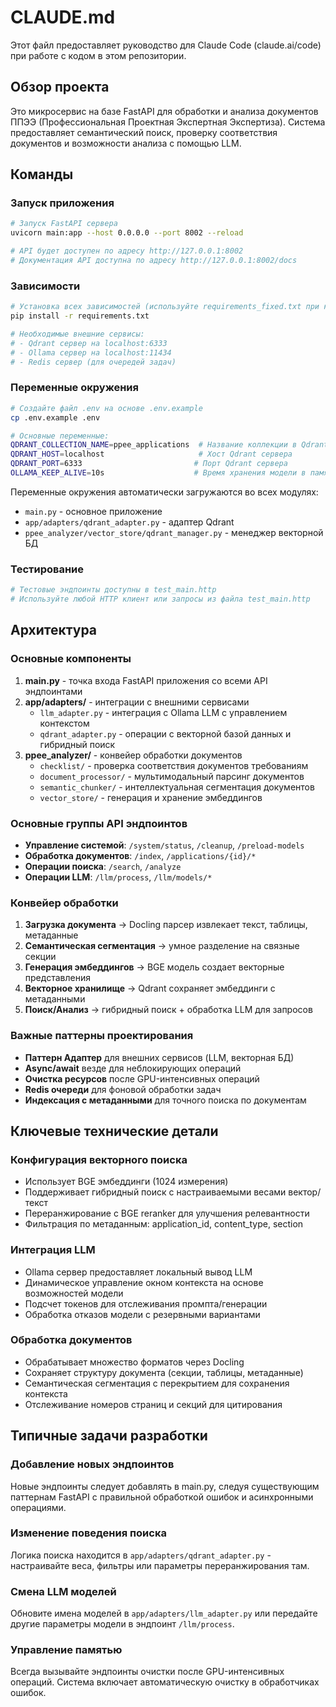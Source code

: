 # CLAUDE.md

Этот файл предоставляет руководство для Claude Code (claude.ai/code) при работе с кодом в этом репозитории.

## Обзор проекта

Это микросервис на базе FastAPI для обработки и анализа документов ППЭЭ (Профессиональная Проектная Экспертная Экспертиза). Система предоставляет семантический поиск, проверку соответствия документов и возможности анализа с помощью LLM.

## Команды

### Запуск приложения
```bash
# Запуск FastAPI сервера
uvicorn main:app --host 0.0.0.0 --port 8002 --reload

# API будет доступен по адресу http://127.0.0.1:8002
# Документация API доступна по адресу http://127.0.0.1:8002/docs
```

### Зависимости
```bash
# Установка всех зависимостей (используйте requirements_fixed.txt при конфликтах версий packaging)
pip install -r requirements.txt

# Необходимые внешние сервисы:
# - Qdrant сервер на localhost:6333
# - Ollama сервер на localhost:11434  
# - Redis сервер (для очередей задач)
```

### Переменные окружения
```bash
# Создайте файл .env на основе .env.example
cp .env.example .env

# Основные переменные:
QDRANT_COLLECTION_NAME=ppee_applications  # Название коллекции в Qdrant
QDRANT_HOST=localhost                     # Хост Qdrant сервера
QDRANT_PORT=6333                         # Порт Qdrant сервера
OLLAMA_KEEP_ALIVE=10s                    # Время хранения модели в памяти Ollama
```

Переменные окружения автоматически загружаются во всех модулях:
- `main.py` - основное приложение
- `app/adapters/qdrant_adapter.py` - адаптер Qdrant
- `ppee_analyzer/vector_store/qdrant_manager.py` - менеджер векторной БД

### Тестирование
```bash
# Тестовые эндпоинты доступны в test_main.http
# Используйте любой HTTP клиент или запросы из файла test_main.http
```

## Архитектура

### Основные компоненты

1. **main.py** - точка входа FastAPI приложения со всеми API эндпоинтами
2. **app/adapters/** - интеграции с внешними сервисами
   - `llm_adapter.py` - интеграция с Ollama LLM с управлением контекстом
   - `qdrant_adapter.py` - операции с векторной базой данных и гибридный поиск
3. **ppee_analyzer/** - конвейер обработки документов
   - `checklist/` - проверка соответствия документов требованиям
   - `document_processor/` - мультимодальный парсинг документов
   - `semantic_chunker/` - интеллектуальная сегментация документов  
   - `vector_store/` - генерация и хранение эмбеддингов

### Основные группы API эндпоинтов

- **Управление системой**: `/system/status`, `/cleanup`, `/preload-models`
- **Обработка документов**: `/index`, `/applications/{id}/*` 
- **Операции поиска**: `/search`, `/analyze`
- **Операции LLM**: `/llm/process`, `/llm/models/*`

### Конвейер обработки

1. **Загрузка документа** → Docling парсер извлекает текст, таблицы, метаданные
2. **Семантическая сегментация** → умное разделение на связные секции
3. **Генерация эмбеддингов** → BGE модель создает векторные представления
4. **Векторное хранилище** → Qdrant сохраняет эмбеддинги с метаданными
5. **Поиск/Анализ** → гибридный поиск + обработка LLM для запросов

### Важные паттерны проектирования

- **Паттерн Адаптер** для внешних сервисов (LLM, векторная БД)
- **Async/await** везде для неблокирующих операций
- **Очистка ресурсов** после GPU-интенсивных операций
- **Redis очереди** для фоновой обработки задач
- **Индексация с метаданными** для точного поиска по документам

## Ключевые технические детали

### Конфигурация векторного поиска
- Использует BGE эмбеддинги (1024 измерения)
- Поддерживает гибридный поиск с настраиваемыми весами вектор/текст
- Переранжирование с BGE reranker для улучшения релевантности
- Фильтрация по метаданным: application_id, content_type, section

### Интеграция LLM
- Ollama сервер предоставляет локальный вывод LLM
- Динамическое управление окном контекста на основе возможностей модели
- Подсчет токенов для отслеживания промпта/генерации
- Обработка отказов модели с резервными вариантами

### Обработка документов
- Обрабатывает множество форматов через Docling
- Сохраняет структуру документа (секции, таблицы, метаданные)
- Семантическая сегментация с перекрытием для сохранения контекста
- Отслеживание номеров страниц и секций для цитирования

## Типичные задачи разработки

### Добавление новых эндпоинтов
Новые эндпоинты следует добавлять в main.py, следуя существующим паттернам FastAPI с правильной обработкой ошибок и асинхронными операциями.

### Изменение поведения поиска
Логика поиска находится в `app/adapters/qdrant_adapter.py` - настраивайте веса, фильтры или параметры переранжирования там.

### Смена LLM моделей
Обновите имена моделей в `app/adapters/llm_adapter.py` или передайте другие параметры модели в эндпоинт `/llm/process`.

### Управление памятью
Всегда вызывайте эндпоинты очистки после GPU-интенсивных операций. Система включает автоматическую очистку в обработчиках ошибок.